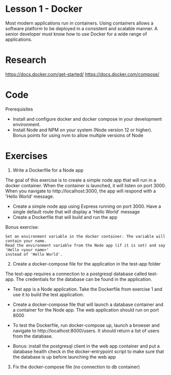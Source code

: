 # Lesson 1 - Docker

Most modern applications run in containers. Using containers allows a software platform to be deployed in a consistent and scalable manner. A senior developer must know how to use Docker for a wide range of applications. 

# Research

https://docs.docker.com/get-started/
https://docs.docker.com/compose/


# Code

Prerequisites

* Install and configure docker and docker compose in your development environment.
* Install Node and NPM on your system (Node version 12 or higher). Bonus points
for using nvm to allow multiple versions of Node 


# Exercises

1) Write a Dockerfile for a Node app

The goal of this exercise is to create a simple node app that will run in a docker
container. When the container is launched, it will listen on port 3000. When you 
navigate to http://localhost:3000, the app will respond with a 'Hello World' message.

  * Create a simple node app using Express running on port 3000. Have a single default
    route that will display a 'Hello World' message
  * Create a Dockerfile that will build and run the app

Bonus exercise:
    
    Set an environment variable in the docker container. The variable will contain your name.
    Read the environment variable from the Node app (if it is set) and say 'Hello <your name>'
    instead of 'Hello World'.


2) Create a docker-compose file for the application in the test-app folder
    
The test-app requires a connection to a postgresql database called test-app. The credentials
for the database can be found in the application.

  * Test app is a Node application. Take the Dockerfile from exercise 1 and use it to build 
    the test application.
  * Create a docker-compose file that will launch a database container and a container for
    the Node app. The web application should run on port 8000
  * To test the Dockerfile, run docker-compose up, launch a browser and navigate to 
    http://localhost:8000/users. It should return a list of users from the database.

  * Bonus: install the postgresql client in the web app container and put a database health check in the docker-entrypoint script to make sure that the database is up before launching the web app

3) Fix the docker-compose file (no connection to db container)
